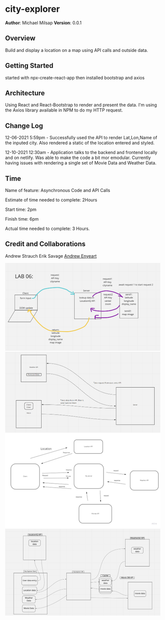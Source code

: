 # city-explorer

**Author**: Michael Milsap
**Version**: 0.0.1

## Overview

Build and display a location on a map using API calls and outside data.

## Getting Started

started with npx-create-react-app
then installed bootstrap and axios

## Architecture

Using React and React-Bootstrap to render and present the data. I'm using the Axios library available in NPM to do my HTTP request.

## Change Log

12-06-2021 5:59pm - Successfully used the API to render Lat,Lon,Name of the inputed city. Also rendered a static of the location entered and styled.

12-10-2021 12:30am - Application talks to the backend and frontend locally and on netlify. Was able to make the code a bit mor emodular. Currently having issues with rendering a single set of Movie Data and Weather Data.

## Time

Name of feature: Asynchronous Code and API Calls

Estimate of time needed to complete: 2Hours

Start time: 2pm

Finish time: 6pm

Actual time needed to complete: 3 Hours.

## Credit and Collaborations

Andrew Strauch
Erik Savage
[Andrew Enyeart](github.com/aenyeart)

<img src="Lab06.png"/>
<img src="Lab07.PNG"/>
<img src="Lab08.jpg"/>
<img src="Lab10.png"/>